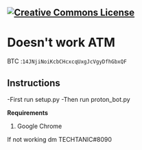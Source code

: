 <a rel="license" href="http://creativecommons.org/licenses/by-nc-sa/4.0/"><img alt="Creative Commons License" style="border-width:0" src="https://i.creativecommons.org/l/by-nc-sa/4.0/88x31.png" /></a><br />
---

# Doesn't work ATM

BTC :`14JNjiNoiKcbCHcxcqUxgJcVgyDfhGbxQF` 

## Instructions
-First run setup.py
-Then run proton_bot.py


**Requirements**
1. Google Chrome


If not working dm TECHTANIC#8090
